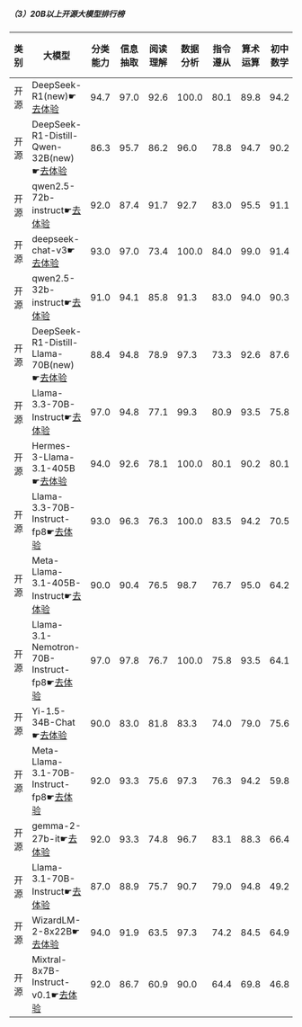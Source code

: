 
##### （3）20B以上开源大模型排行榜
|类别|大模型|分类能力|信息抽取|阅读理解|数据分析|指令遵从|算术运算|初中数学|符号推理|代词理解|诗词匹配|公务员考试|律师资格考试|高考|常识推理|文本蕴含|成语理解|情感分析|总分|排名|
|---|-----|------|-------|-------|------|-------|-------|------|-------|------|-------|--------|----------|---|-------|------|-------|------|----|---|
|开源|DeepSeek-R1(new)☛[去体验](https://easyllm.site/static/modelcompare.html?type=open-source)|94.7|97.0|92.6|100.0|                        80.1|89.8|94.2|93.3|94.6|                        91.5|90.6|71.5|93.5|                        83.9|83.1|96.2|94.4|90.6|1|
|开源|DeepSeek-R1-Distill-Qwen-32B(new)☛[去体验](https://easyllm.site/static/modelcompare.html?type=open-source)|86.3|95.7|86.2|96.0|                        78.8|94.7|90.2|88.2|94.4|                        88.5|77.6|49.2|84.0|                        75.8|70.2|85.8|97.4|84.6|2|
|开源|qwen2.5-72b-instruct☛[去体验](https://easyllm.site/static/modelcompare.html?type=open-source)|92.0|87.4|91.7|92.7|                        83.0|95.5|91.1|85.8|91.3|                        86.6|71.7|49.1|82.5|                        75.8|62.7|89.0|96.0|83.8|3|
|开源|deepseek-chat-v3☛[去体验](https://easyllm.site/static/modelcompare.html?type=open-source)|93.0|97.0|73.4|100.0|                        84.0|99.0|91.4|90.5|94.4|                        86.8|72.7|39.5|75.3|                        74.7|55.6|89.1|96.7|83.1|4|
|开源|qwen2.5-32b-instruct☛[去体验](https://easyllm.site/static/modelcompare.html?type=open-source)|91.0|94.1|85.8|91.3|                        83.0|94.0|90.3|66.6|94.1|                        88.2|70.0|51.9|81.2|                        72.7|62.3|86.3|95.0|82.2|5|
|开源|DeepSeek-R1-Distill-Llama-70B(new)☛[去体验](https://easyllm.site/static/modelcompare.html?type=open-source)|88.4|94.8|78.9|97.3|                        73.3|92.6|87.6|86.4|95.1|                        86.0|77.8|35.2|74.1|                        78.6|67.5|75.6|94.5|81.4|6|
|开源|Llama-3.3-70B-Instruct☛[去体验](https://easyllm.site/static/modelcompare.html?type=open-source)|97.0|94.8|77.1|99.3|                        80.9|93.5|75.8|90.1|87.5|                        79.4|66.4|29.4|61.3|                        70.7|60.3|83.1|96.7|79.0|7|
|开源|Hermes-3-Llama-3.1-405B☛[去体验](https://easyllm.site/static/modelcompare.html?type=open-source)|94.0|92.6|78.1|100.0|                        80.1|90.2|80.1|90.7|86.1|                        83.0|64.7|29.4|62.4|                        64.6|63.9|84.8|96.2|78.9|8|
|开源|Llama-3.3-70B-Instruct-fp8☛[去体验](https://easyllm.site/static/modelcompare.html?type=open-source)|93.0|96.3|76.3|100.0|                        83.5|94.2|70.5|89.9|87.1|                        77.2|64.8|28.5|60.3|                        69.7|62.3|82.1|96.9|78.4|9|
|开源|Meta-Llama-3.1-405B-Instruct☛[去体验](https://easyllm.site/static/modelcompare.html?type=open-source)|90.0|90.4|76.5|98.7|                        76.7|95.0|64.2|91.0|88.9|                        79.7|64.2|37.4|60.4|                        75.8|57.9|87.6|97.2|78.3|10|
|开源|Llama-3.1-Nemotron-70B-Instruct-fp8☛[去体验](https://easyllm.site/static/modelcompare.html?type=open-source)|97.0|97.8|76.7|100.0|                        75.8|93.5|64.1|84.6|89.2|                        81.6|63.7|33.1|55.8|                        75.8|62.3|82.3|96.0|78.2|11|
|开源|Yi-1.5-34B-Chat☛[去体验](https://easyllm.site/static/modelcompare.html?type=open-source)|90.0|83.0|81.8|83.3|                        74.0|79.0|75.6|77.2|84.0|                        81.3|59.0|38.9|67.8|                        74.7|59.5|86.6|96.7|76.0|12|
|开源|Meta-Llama-3.1-70B-Instruct-fp8☛[去体验](https://easyllm.site/static/modelcompare.html?type=open-source)|92.0|93.3|75.6|97.3|                        76.3|94.2|59.8|86.5|88.9|                        79.8|59.1|29.6|54.8|                        70.7|52.0|84.8|96.0|75.9|13|
|开源|gemma-2-27b-it☛[去体验](https://easyllm.site/static/modelcompare.html?type=open-source)|92.0|93.3|74.8|96.7|                        83.1|88.3|66.4|74.8|80.5|                        80.0|57.1|22.9|53.2|                        71.7|61.9|82.3|96.4|75.0|14|
|开源|Llama-3.1-70B-Instruct☛[去体验](https://easyllm.site/static/modelcompare.html?type=open-source)|87.0|88.9|75.7|90.7|                        79.0|94.8|49.2|84.0|88.9|                        81.1|58.2|31.2|56.1|                        69.7|52.0|85.3|96.7|74.6|15|
|开源|WizardLM-2-8x22B☛[去体验](https://easyllm.site/static/modelcompare.html?type=open-source)|94.0|91.9|63.5|97.3|                        74.2|84.5|64.9|80.3|92.7|                        73.2|53.5|23.5|48.3|                        68.7|57.9|65.7|95.7|72.3|16|
|开源|Mixtral-8x7B-Instruct-v0.1☛[去体验](https://easyllm.site/static/modelcompare.html?type=open-source)|92.0|86.7|60.9|90.0|                        64.4|69.8|46.8|63.0|81.2|                        73.0|47.8|18.1|42.6|                        62.6|46.8|56.5|87.4|64.1|17|

